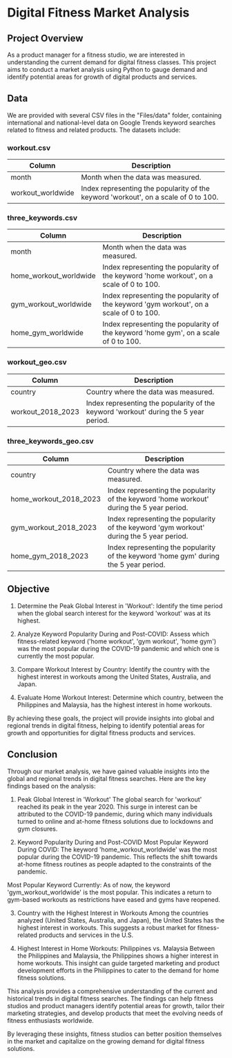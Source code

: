 # Digital Fitness Market Analysis

## Project Overview

As a product manager for a fitness studio, we are interested in understanding the current demand for digital fitness classes. This project aims to conduct a market analysis using Python to gauge demand and identify potential areas for growth of digital products and services.

## Data

We are provided with several CSV files in the "Files/data" folder, containing international and national-level data on Google Trends keyword searches related to fitness and related products. The datasets include:

### workout.csv
| Column             | Description                                              |
|--------------------|----------------------------------------------------------|
| month              | Month when the data was measured.                        |
| workout_worldwide  | Index representing the popularity of the keyword 'workout', on a scale of 0 to 100. |

### three_keywords.csv
| Column                    | Description                                                             |
|---------------------------|-------------------------------------------------------------------------|
| month                     | Month when the data was measured.                                       |
| home_workout_worldwide    | Index representing the popularity of the keyword 'home workout', on a scale of 0 to 100. |
| gym_workout_worldwide     | Index representing the popularity of the keyword 'gym workout', on a scale of 0 to 100.  |
| home_gym_worldwide        | Index representing the popularity of the keyword 'home gym', on a scale of 0 to 100.     |

### workout_geo.csv
| Column              | Description                                                             |
|---------------------|-------------------------------------------------------------------------|
| country             | Country where the data was measured.                                    |
| workout_2018_2023   | Index representing the popularity of the keyword 'workout' during the 5 year period. |

### three_keywords_geo.csv
| Column                    | Description                                                             |
|---------------------------|-------------------------------------------------------------------------|
| country                   | Country where the data was measured.                                    |
| home_workout_2018_2023    | Index representing the popularity of the keyword 'home workout' during the 5 year period. |
| gym_workout_2018_2023     | Index representing the popularity of the keyword 'gym workout' during the 5 year period.  |
| home_gym_2018_2023        | Index representing the popularity of the keyword 'home gym' during the 5 year period.     |

## Objective

1. Determine the Peak Global Interest in 'Workout': Identify the time period when the global search interest for the keyword 'workout' was at its highest.

2. Analyze Keyword Popularity During and Post-COVID: Assess which fitness-related keyword ('home workout', 'gym workout', 'home gym') was the most popular during the COVID-19 pandemic and which one is currently the most popular.

3. Compare Workout Interest by Country: Identify the country with the highest interest in workouts among the United States, Australia, and Japan.

4. Evaluate Home Workout Interest: Determine which country, between the Philippines and Malaysia, has the highest interest in home workouts.

By achieving these goals, the project will provide insights into global and regional trends in digital fitness, helping to identify potential areas for growth and opportunities for digital fitness products and services.

## Conclusion

Through our market analysis, we have gained valuable insights into the global and regional trends in digital fitness searches. Here are the key findings based on the analysis:

1. Peak Global Interest in 'Workout'
The global search for 'workout' reached its peak in the year 2020. This surge in interest can be attributed to the COVID-19 pandemic, during which many individuals turned to online and at-home fitness solutions due to lockdowns and gym closures.

2. Keyword Popularity During and Post-COVID
Most Popular Keyword During COVID: The keyword 'home_workout_worldwide' was the most popular during the COVID-19 pandemic. This reflects the shift towards at-home fitness routines as people adapted to the constraints of the pandemic.

Most Popular Keyword Currently: As of now, the keyword 'gym_workout_worldwide' is the most popular. This indicates a return to gym-based workouts as restrictions have eased and gyms have reopened.

3. Country with the Highest Interest in Workouts
Among the countries analyzed (United States, Australia, and Japan), the United States has the highest interest in workouts. This suggests a robust market for fitness-related products and services in the U.S.

4. Highest Interest in Home Workouts: Philippines vs. Malaysia
Between the Philippines and Malaysia, the Philippines shows a higher interest in home workouts. This insight can guide targeted marketing and product development efforts in the Philippines to cater to the demand for home fitness solutions.

This analysis provides a comprehensive understanding of the current and historical trends in digital fitness searches. The findings can help fitness studios and product managers identify potential areas for growth, tailor their marketing strategies, and develop products that meet the evolving needs of fitness enthusiasts worldwide.

By leveraging these insights, fitness studios can better position themselves in the market and capitalize on the growing demand for digital fitness solutions.
